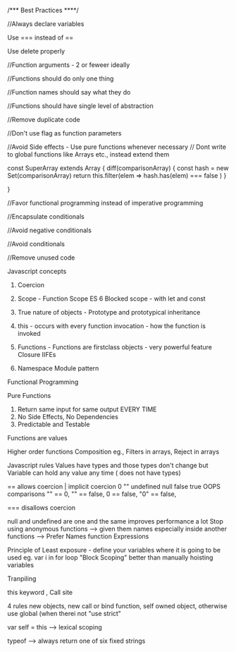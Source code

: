 /***
Best Practices
****/

//Always declare variables

Use === instead of ==

Use delete properly

//Function arguments - 2 or feweer ideally

//Functions should do only one thing

//Function names should say what they do

//Functions should have single level of abstraction

//Remove duplicate code

//Don't use flag as function parameters

//Avoid Side effects - Use pure functions whenever necessary
// Dont write to global functions like Arrays etc., instead extend them

const SuperArray extends Array {
  diff(comparisonArray) {
    const hash = new Set(comparisonArray)
    return this.filter(elem => hash.has(elem) === false )
 }

}

//Favor functional programming instead of imperative programming

//Encapsulate conditionals

//Avoid negative conditionals

//Avoid conditionals

//Remove unused code

Javascript concepts

1. Coercion

2. Scope - Function Scope
  ES 6   Blocked scope - with let and const

3. True nature of objects  - Prototype and prototypical inheritance

4. this - occurs with every function invocation - how the function is invoked

5.  Functions - Functions are firstclass objects - very powerful feature
    Closure
    IIFEs

6. Namespace  Module pattern

Functional Programming

Pure Functions

1. Return same input for same output EVERY TIME
2. No Side Effects, No Dependencies
3. Predictable and Testable

Functions are values

Higher order functions
Composition
eg.,  Filters in arrays, Reject in arrays

Javascript rules
Values have types and those types don't change but Variable can hold any value any time ( does not have types)

== allows coercion | implicit coercion   0 "" undefined null false true
OOPS comparisons
"" == 0,  "" == false, 0 == false, "0" == false,

=== disallows coercion


null and undefined are one and the same	improves performance a lot
Stop using anonymous functions --> given them names especially inside another functions --> Prefer Names function Expressions

Principle of Least exposure - define your variables where it is going to be used
eg. var i in for loop
"Block Scoping" better than manually hoisting variables

Tranpiling

this keyword ,  Call site

4 rules new objects, new call or bind function, self owned object,  otherwise use global (when therei not "use strict"

var self = this --> lexical scoping

typeof --> always return one of six fixed strings